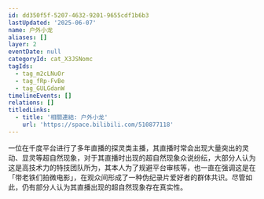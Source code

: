 ```yaml
---
id: dd350f5f-5207-4632-9201-9655cdf1b6b3
lastUpdated: '2025-06-07'
name: 户外小龙
aliases: []
layer: 2
eventDate: null
categoryId: cat_X3JSNomc
tagIds:
  - tag_m2cLNuOr
  - tag_fRp-FvBe
  - tag_GULGdanW
timelineEvents: []
relations: []
titledLinks:
  - title: '相關連結: 户外小龙'
    url: 'https://space.bilibili.com/510877118'
---
```

一位在千度平台进行了多年直播的探灵类主播，其直播时常会出现大量突出的灵动、显灵等超自然现象，对于其直播时出现的超自然现象众说纷纭，大部分人认为这是高技术力的特技团队所为，其本人为了规避平台审核等，也一直在强调这是在「带老铁们拍微电影」，在观众间形成了一种伪纪录片爱好者的群体共识。尽管如此，仍有部分人认为其直播出现的超自然现象存在真实性。
